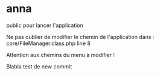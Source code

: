 # anna

public pour lancer l'application

Ne pas oublier de modifier le chemin de l'application dans : core/FileManager.class.php line 8

Attention aux chemins du menu à modifier !

Blabla test de new commit
